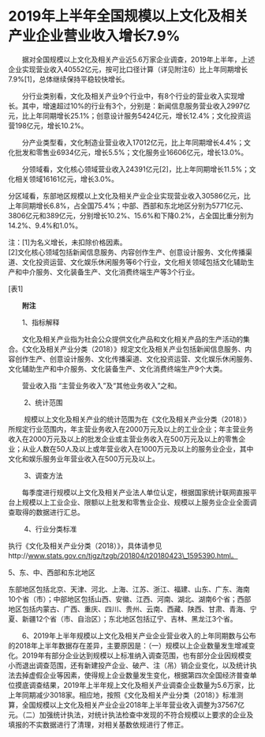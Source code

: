 # 2019年上半年全国规模以上文化及相关产业企业营业收入增长7.9%

　　据对全国规模以上文化及相关产业近5.6万家企业调查，2019年上半年，上述企业实现营业收入40552亿元，按可比口径计算（详见附注6）比上年同期增长7.9%\[1\]，总体继续保持平稳较快增长。

　　分行业类别看，文化及相关产业9个行业中，有8个行业的营业收入实现增长。其中，增速超过10%的行业有3个，分别是：新闻信息服务营业收入2997亿元，比上年同期增长25.1%；创意设计服务5424亿元，增长12.4%；文化投资运营198亿元，增长10.2%。

　　分产业类型看，文化制造业营业收入17012亿元，比上年同期增长4.4%；文化批发和零售业6934亿元，增长5.5%；文化服务业16606亿元，增长13.0%。

　　分领域看，文化核心领域营业收入24391亿元\[2\]，比上年同期增长11.5%；文化相关领域16161亿元，增长3.0%。

分区域看，东部地区规模以上文化及相关产业企业实现营业收入30586亿元，比上年同期增长6.8%，占全国75.4%；中部、西部和东北地区分别为5771亿元、3806亿元和389亿元，分别增长10.2%、15.6%和下降0.2%，占全国比重分别为14.2%、9.4%和1.0%。

注：\[1\]为名义增长，未扣除价格因素。  
\[2\]文化核心领域包括新闻信息服务、内容创作生产、创意设计服务、文化传播渠道、文化投资运营、文化娱乐休闲服务等6个行业，文化相关领域包括文化辅助生产和中介服务、文化装备生产、文化消费终端生产等3个行业。

\[表1\]

　　**附注**

　　1、指标解释

　　文化及相关产业指为社会公众提供文化产品和文化相关产品的生产活动的集合。《文化及相关产业分类（2018）》规定文化及相关产业包括新闻信息服务、内容创作生产、创意设计服务、文化传播渠道、文化投资运营、文化娱乐休闲服务、文化辅助生产和中介服务、文化装备生产、文化消费终端生产9个大类。

　　营业收入指 “主营业务收入”及“其他业务收入”之和。

　　 2、统计范围

　　 规模以上文化及相关产业的统计范围为在《文化及相关产业分类（2018）》所规定行业范围内，年主营业务收入在2000万元及以上的工业企业；年主营业务收入在2000万元及以上的批发企业或主营业务收入在500万元及以上的零售企业；从业人数在50人及以上或年营业收入在1000万元及以上的服务业企业，其中文化和娱乐服务业年营业收入在500万元及以上。

　　 3、调查方法

　　每季度进行规模以上文化及相关产业法人单位认定，根据国家统计联网直报平台上规模以上工业企业、限额以上批发和零售业企业、规模以上服务业企业全面调查取得的数据进行汇总。

　　 4、行业分类标准

执行《文化及相关产业分类（2018）》，具体请参见http://www.stats.gov.cn/tjgz/tzgb/201804/t20180423\_1595390.html。

5、东、中、西部和东北地区

东部地区包括北京、天津、河北、上海、江苏、浙江、福建、山东、广东、海南10个省（市）；中部地区包括山西、安徽、江西、河南、湖北、湖南6个省；西部地区包括内蒙古、广西、重庆、四川、贵州、云南、西藏、陕西、甘肃、青海、宁夏、新疆12个省（市、自治区）；东北地区包括辽宁、吉林、黑龙江3个省。

　　6、2019年上半年规模以上文化及相关产业企业营业收入的上年同期数与公布的2018年上半年数据存在差异，主要原因是：（一）规模以上企业数量发生增减变化。2019年有部分企业达到规模以上标准纳入调查范围，也有部分企业因规模变小而退出调查范围，还有新建投产企业、破产、注（吊）销企业变化，以及统计执法去掉虚假企业等因素，使得规上企业数量发生变化，根据第四次全国经济普查单位摸底调查结果，2019年上半年规上文化及相关产业调查企业数量为5.6万家，比上年同期减少3018家。相应地，按照《文化及相关产业分类（2018）》标准测算，全国规模以上文化及相关产业企业2018年上半年营业收入调整为37567亿元。（二）加强统计执法，对统计执法检查中发现的不符合规模以上要求的企业及填报的不实数据进行了清理，对相关基数依规进行了修正。